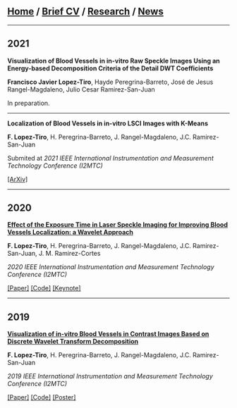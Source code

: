 
## [Home](/index) / [Brief CV](/brief_cv) / [Research](/research) / [News](/news)
___


## 2021

**Visualization of Blood Vessels  in in-vitro Raw Speckle Images Using an Energy-based Decomposition Criteria of the Detail DWT Coefficients**

**Francisco Javier Lopez-Tiro**, Hayde Peregrina-Barreto, José de Jesus Rangel-Magdaleno, Julio Cesar Ramirez-San-Juan

In preparation.


___


**Localization of Blood Vessels in in-vitro LSCI Images with K-Means**

**F. Lopez-Tiro**, H. Peregrina-Barreto, J. Rangel-Magdaleno, J.C. Ramirez-San-Juan

Submited  at *2021 IEEE International Instrumentation and Measurement Technology Conference (I2MTC)*

[[ArXiv]](https://)

___



## 2020

[**Effect of the Exposure Time in Laser Speckle Imaging for Improving Blood Vessels Localization: a Wavelet Approach**](https://ieeexplore.ieee.org/document/9129242/)

**F. Lopez-Tiro**, H. Peregrina-Barreto, J. Rangel-Magdaleno, J.C. Ramirez-San-Juan, J. M. Ramirez-Cortes

*2020 IEEE International Instrumentation and Measurement Technology Conference (I2MTC)*

[[Paper]](https://ieeexplore.ieee.org/document/9129242/)
[[Code]](https://github.com/friscolt/i2mtc-2020)
[[Keynote]](https://www.researchgate.net/publication/341626117_Effect_of_the_Exposure_Time_in_Laser_Speckle_Imaging_for_Improving_Blood_Vessels_Localization_a_Wavelet_Approach)


___

## 2019 

[**Visualization of in-vitro Blood Vessels in Contrast Images Based on Discrete Wavelet Transform Decomposition**](https://ieeexplore.ieee.org/document/8827144)

**F. Lopez-Tiro**, H. Peregrina-Barreto, J. Rangel-Magdaleno, J.C. Ramirez-San-Juan

*2019 IEEE International Instrumentation and Measurement Technology Conference (I2MTC)*

[[Paper]](https://ieeexplore.ieee.org/document/8827144)
[[Code]](https://github.com/friscolt/i2mtc-2019)
[[Poster]](https://www.researchgate.net/publication/333146308_Visualization_of_in-vitro_Blood_Vessels_in_Contrast_Images_Based_on_Discrete_Wavelet_Transform_Decomposition)


